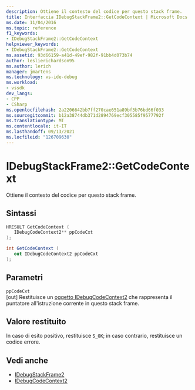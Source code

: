 ```yaml
---
description: Ottiene il contesto del codice per questo stack frame.
title: Interfaccia IDebugStackFrame2::GetCodeContext | Microsoft Docs
ms.date: 11/04/2016
ms.topic: reference
f1_keywords:
- IDebugStackFrame2::GetCodeContext
helpviewer_keywords:
- IDebugStackFrame2::GetCodeContext
ms.assetid: 93d66159-a41d-49ef-982f-91bb4d073b74
author: leslierichardson95
ms.author: lerich
manager: jmartens
ms.technology: vs-ide-debug
ms.workload:
- vssdk
dev_langs:
- CPP
- CSharp
ms.openlocfilehash: 2a2206642bb7ff270cae651a89bf3b76bd66f033
ms.sourcegitcommit: b12a38744db371d2894769ecf305585f9577792f
ms.translationtype: MT
ms.contentlocale: it-IT
ms.lasthandoff: 09/13/2021
ms.locfileid: "126709630"
---
```

# <a name="idebugstackframe2getcodecontext"></a>IDebugStackFrame2::GetCodeContext
Ottiene il contesto del codice per questo stack frame.

## <a name="syntax"></a>Sintassi

```cpp
HRESULT GetCodeContext ( 
   IDebugCodeContext2** ppCodeCxt
);
```

```csharp
int GetCodeContext ( 
   out IDebugCodeContext2 ppCodeCxt
);
```

## <a name="parameters"></a>Parametri
`ppCodeCxt`\
[out] Restituisce un [oggetto IDebugCodeContext2](../../../extensibility/debugger/reference/idebugcodecontext2.md) che rappresenta il puntatore all'istruzione corrente in questo stack frame.

## <a name="return-value"></a>Valore restituito
 In caso di esito positivo, restituisce `S_OK`; in caso contrario, restituisce un codice errore.

## <a name="see-also"></a>Vedi anche
- [IDebugStackFrame2](../../../extensibility/debugger/reference/idebugstackframe2.md)
- [IDebugCodeContext2](../../../extensibility/debugger/reference/idebugcodecontext2.md)

